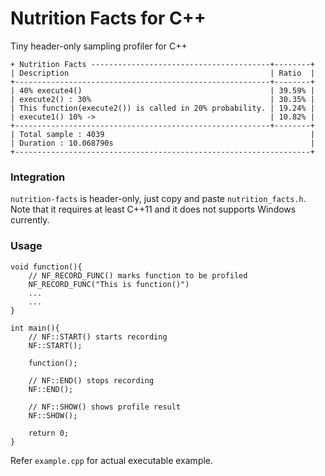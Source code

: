 # Nutrition Facts for C++

Tiny header-only sampling profiler for C++

    + Nutrition Facts ----------------------------------------+--------+
    | Description                                             | Ratio  |
    +---------------------------------------------------------+--------+
    | 40% execute4()                                          | 39.59% |
    | execute2() : 30%                                        | 30.35% |
    | This function(execute2()) is called in 20% probability. | 19.24% |
    | execute1() 10% ->                                       | 10.82% |
    +---------------------------------------------------------+--------+
    | Total sample : 4039                                              |
    | Duration : 10.068790s                                            |
    +------------------------------------------------------------------+

### Integration
    
`nutrition-facts` is header-only, just copy and paste `nutrition_facts.h`. Note that it requires at least C++11 and it does not supports Windows currently. 
    

### Usage

    void function(){
        // NF_RECORD_FUNC() marks function to be profiled
        NF_RECORD_FUNC("This is function()")
        ...
        ...
    }

    int main(){
        // NF::START() starts recording
        NF::START();
    
        function();

        // NF::END() stops recording
        NF::END();
    
        // NF::SHOW() shows profile result
        NF::SHOW();

        return 0;
    }

Refer `example.cpp` for actual executable example.




